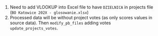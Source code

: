 1. Need to add VLOOKUP into Excel file to have `DZIELNICA` in projects file (`BO Katowice 202X - glosowanie.xlsx`)
2. Processed data will be without project votes (as only scores values in source data).  Then `modify_pb_files` adding votes `update_projects_votes`.
